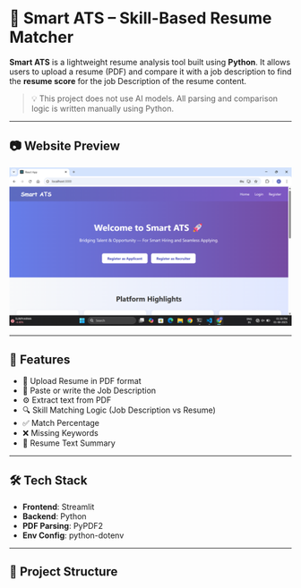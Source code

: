 # 🧠 Smart ATS – Skill-Based Resume Matcher

**Smart ATS** is a lightweight resume analysis tool built using **Python**. It allows users to upload a resume (PDF) and compare it with a job description to find the  **resume score** for the job Description of the resume content.

> 💡 This project does not use AI models. All parsing and comparison logic is written manually using Python.

---

## 📷 Website Preview

<img src="ats-frontend/assets/Screenshot (2).png" width="700"/>

---

## 🚀 Features

- 📄 Upload Resume in PDF format
- 📝 Paste or write the Job Description
- ⚙️ Extract text from PDF
- 🔍 Skill Matching Logic (Job Description vs Resume)
- ✅ Match Percentage
- ❌ Missing Keywords
- 📑 Resume Text Summary

---

## 🛠️ Tech Stack

- **Frontend**: Streamlit  
- **Backend**: Python  
- **PDF Parsing**: PyPDF2  
- **Env Config**: python-dotenv

---

## 📁 Project Structure

